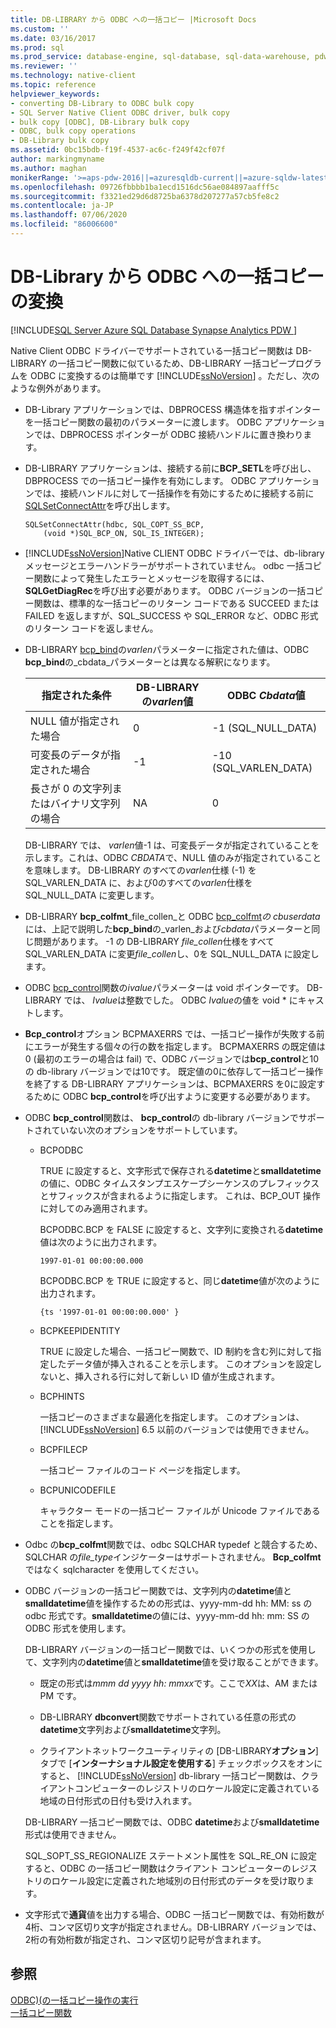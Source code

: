 ```yaml
---
title: DB-LIBRARY から ODBC への一括コピー |Microsoft Docs
ms.custom: ''
ms.date: 03/16/2017
ms.prod: sql
ms.prod_service: database-engine, sql-database, sql-data-warehouse, pdw
ms.reviewer: ''
ms.technology: native-client
ms.topic: reference
helpviewer_keywords:
- converting DB-Library to ODBC bulk copy
- SQL Server Native Client ODBC driver, bulk copy
- bulk copy [ODBC], DB-Library bulk copy
- ODBC, bulk copy operations
- DB-Library bulk copy
ms.assetid: 0bc15bdb-f19f-4537-ac6c-f249f42cf07f
author: markingmyname
ms.author: maghan
monikerRange: '>=aps-pdw-2016||=azuresqldb-current||=azure-sqldw-latest||>=sql-server-2016||=sqlallproducts-allversions||>=sql-server-linux-2017||=azuresqldb-mi-current'
ms.openlocfilehash: 09726fbbbb1ba1ecd1516dc56ae084897aafff5c
ms.sourcegitcommit: f3321ed29d6d8725ba6378d207277a57cb5fe8c2
ms.contentlocale: ja-JP
ms.lasthandoff: 07/06/2020
ms.locfileid: "86006600"
---
```

# <a name="converting-from-db-library-to-odbc-bulk-copy"></a>DB-Library から ODBC への一括コピーの変換
[!INCLUDE[SQL Server Azure SQL Database Synapse Analytics PDW ](../../includes/applies-to-version/sql-asdb-asdbmi-asa-pdw.md)]

  Native Client ODBC ドライバーでサポートされている一括コピー関数は DB-LIBRARY の一括コピー関数に似ているため、DB-LIBRARY 一括コピープログラムを ODBC に変換するのは簡単です [!INCLUDE[ssNoVersion](../../includes/ssnoversion-md.md)] 。ただし、次のような例外があります。  
  
-   DB-Library アプリケーションでは、DBPROCESS 構造体を指すポインターを一括コピー関数の最初のパラメーターに渡します。 ODBC アプリケーションでは、DBPROCESS ポインターが ODBC 接続ハンドルに置き換わります。  
  
-   DB-LIBRARY アプリケーションは、接続する前に**BCP_SETL**を呼び出し、DBPROCESS での一括コピー操作を有効にします。 ODBC アプリケーションでは、接続ハンドルに対して一括操作を有効にするために接続する前に[SQLSetConnectAttr](../../relational-databases/native-client-odbc-api/sqlsetconnectattr.md)を呼び出します。  
  
    ```  
    SQLSetConnectAttr(hdbc, SQL_COPT_SS_BCP,  
        (void *)SQL_BCP_ON, SQL_IS_INTEGER);  
    ```  
  
-   [!INCLUDE[ssNoVersion](../../includes/ssnoversion-md.md)]Native CLIENT ODBC ドライバーでは、db-library メッセージとエラーハンドラーがサポートされていません。 odbc 一括コピー関数によって発生したエラーとメッセージを取得するには、 **SQLGetDiagRec**を呼び出す必要があります。 ODBC バージョンの一括コピー関数は、標準的な一括コピーのリターン コードである SUCCEED または FAILED を返しますが、SQL_SUCCESS や SQL_ERROR など、ODBC 形式のリターン コードを返しません。  
  
-   DB-LIBRARY [bcp_bind](../../relational-databases/native-client-odbc-extensions-bulk-copy-functions/bcp-bind.md)の*varlen*パラメーターに指定された値は、ODBC **bcp_bind**の_cbdata_パラメーターとは異なる解釈になります。  
  
    |指定された条件|DB-LIBRARY の*varlen*値|ODBC *Cbdata*値|  
    |-------------------------|--------------------------------|-------------------------|  
    |NULL 値が指定された場合|0|-1 (SQL_NULL_DATA)|  
    |可変長のデータが指定された場合|-1|-10 (SQL_VARLEN_DATA)|  
    |長さが 0 の文字列またはバイナリ文字列の場合|NA|0|  
  
     DB-LIBRARY では、 *varlen*値-1 は、可変長データが指定されていることを示します。これは、ODBC *CBDATA*で、NULL 値のみが指定されていることを意味します。 DB-LIBRARY のすべての*varlen*仕様 (-1) を SQL_VARLEN_DATA に、および0のすべての*varlen*仕様を SQL_NULL_DATA に変更します。  
  
-   DB-LIBRARY **bcp_colfmt**_file_collen_と ODBC [bcp_colfmt](../../relational-databases/native-client-odbc-extensions-bulk-copy-functions/bcp-colfmt.md)*の cbuserdata*には、上記で説明した**bcp_bind**の_varlen_および*cbdata*パラメーターと同じ問題があります。 -1 の DB-LIBRARY *file_collen*仕様をすべて SQL_VARLEN_DATA に変更*file_collen*し、0を SQL_NULL_DATA に設定します。  
  
-   ODBC [bcp_control](../../relational-databases/native-client-odbc-extensions-bulk-copy-functions/bcp-control.md)関数の*ivalue*パラメーターは void ポインターです。 DB-LIBRARY では、 *Ivalue*は整数でした。 ODBC *Ivalue*の値を void * にキャストします。  
  
-   **Bcp_control**オプション BCPMAXERRS では、一括コピー操作が失敗する前にエラーが発生する個々の行の数を指定します。 BCPMAXERRS の既定値は 0 (最初のエラーの場合は fail) で、ODBC バージョンでは**bcp_control**と10の db-library バージョンでは10です。 既定値の0に依存して一括コピー操作を終了する DB-LIBRARY アプリケーションは、BCPMAXERRS を0に設定するために ODBC **bcp_control**を呼び出すように変更する必要があります。  
  
-   ODBC **bcp_control**関数は、 **bcp_control**の db-library バージョンでサポートされていない次のオプションをサポートしています。  
  
    -   BCPODBC  
  
         TRUE に設定すると、文字形式で保存される**datetime**と**smalldatetime**の値に、ODBC タイムスタンプエスケープシーケンスのプレフィックスとサフィックスが含まれるように指定します。 これは、BCP_OUT 操作に対してのみ適用されます。  
  
         BCPODBC.BCP を FALSE に設定すると、文字列に変換される**datetime**値は次のように出力されます。  
  
        ```  
        1997-01-01 00:00:00.000  
        ```  
  
         BCPODBC.BCP を TRUE に設定すると、同じ**datetime**値が次のように出力されます。  
  
        ```  
        {ts '1997-01-01 00:00:00.000' }  
        ```  
  
    -   BCPKEEPIDENTITY  
  
         TRUE に設定した場合、一括コピー関数で、ID 制約を含む列に対して指定したデータ値が挿入されることを示します。 このオプションを設定しないと、挿入される行に対して新しい ID 値が生成されます。  
  
    -   BCPHINTS  
  
         一括コピーのさまざまな最適化を指定します。 このオプションは、[!INCLUDE[ssNoVersion](../../includes/ssnoversion-md.md)] 6.5 以前のバージョンでは使用できません。  
  
    -   BCPFILECP  
  
         一括コピー ファイルのコード ページを指定します。  
  
    -   BCPUNICODEFILE  
  
         キャラクター モードの一括コピー ファイルが Unicode ファイルであることを指定します。  
  
-   Odbc の**bcp_colfmt**関数では、odbc SQLCHAR typedef と競合するため、SQLCHAR の*file_type*インジケーターはサポートされません。 **Bcp_colfmt**ではなく sqlcharacter を使用してください。  
  
-   ODBC バージョンの一括コピー関数では、文字列内の**datetime**値と**smalldatetime**値を操作するための形式は、yyyy-mm-dd hh: MM: ss の odbc 形式です。**smalldatetime**の値には、yyyy-mm-dd hh: mm: SS の ODBC 形式を使用します。  
  
     DB-LIBRARY バージョンの一括コピー関数では、いくつかの形式を使用して、文字列内の**datetime**値と**smalldatetime**値を受け取ることができます。  
  
    -   既定の形式は*mmm dd yyyy hh: mmxx*です。ここで*XX*は、AM または PM です。  
  
    -   DB-LIBRARY **dbconvert**関数でサポートされている任意の形式の**datetime**文字列および**smalldatetime**文字列。  
  
    -   クライアントネットワークユーティリティの [DB-LIBRARY**オプション**] タブで [**インターナショナル設定を使用する**] チェックボックスをオンにすると、 [!INCLUDE[ssNoVersion](../../includes/ssnoversion-md.md)] db-library 一括コピー関数は、クライアントコンピューターのレジストリのロケール設定に定義されている地域の日付形式の日付も受け入れます。  
  
     DB-LIBRARY 一括コピー関数では、ODBC **datetime**および**smalldatetime**形式は使用できません。  
  
     SQL_SOPT_SS_REGIONALIZE ステートメント属性を SQL_RE_ON に設定すると、ODBC の一括コピー関数はクライアント コンピューターのレジストリのロケール設定に定義された地域別の日付形式のデータを受け取ります。  
  
-   文字形式で**通貨**値を出力する場合、ODBC 一括コピー関数では、有効桁数が4桁、コンマ区切り文字が指定されません。DB-LIBRARY バージョンでは、2桁の有効桁数が指定され、コンマ区切り記号が含まれます。  
  
## <a name="see-also"></a>参照  
 [ODBC&#41;&#40;の一括コピー操作の実行](../../relational-databases/native-client-odbc-bulk-copy-operations/performing-bulk-copy-operations-odbc.md)   
 [一括コピー関数](../../relational-databases/native-client-odbc-extensions-bulk-copy-functions/sql-server-driver-extensions-bulk-copy-functions.md)  
  
  
